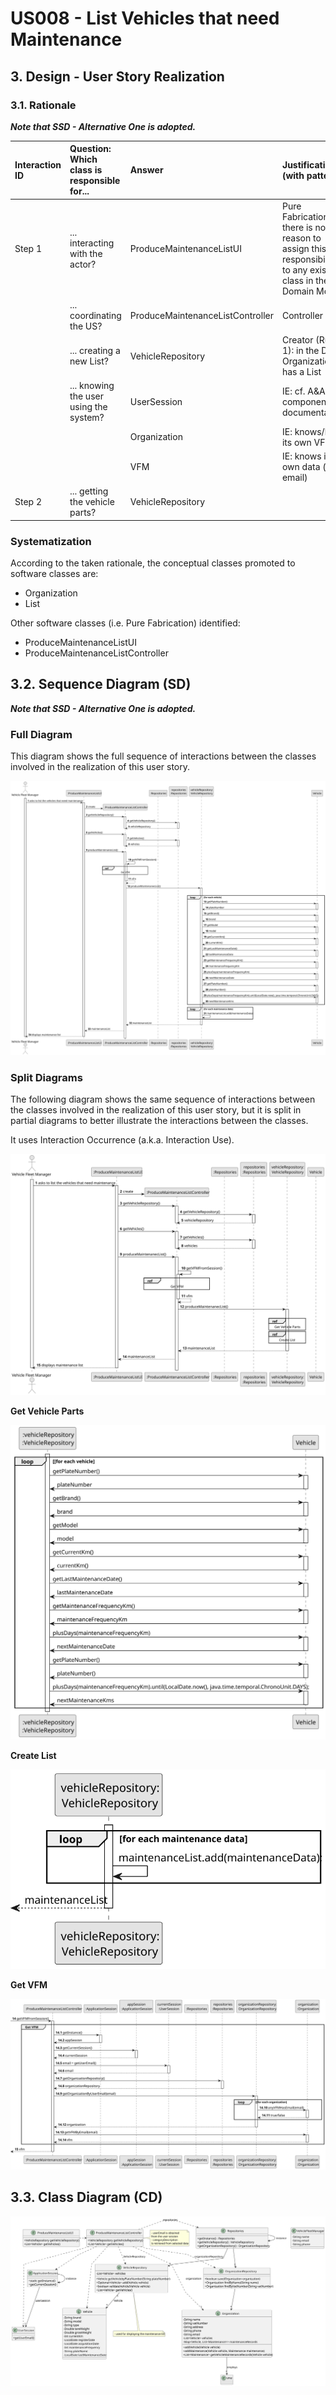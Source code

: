 # US008 - List Vehicles that need Maintenance

## 3. Design - User Story Realization 

### 3.1. Rationale

_**Note that SSD - Alternative One is adopted.**_

| Interaction ID | Question: Which class is responsible for... | Answer                           | Justification (with patterns)                                                                                 |
|:-------------  |:--------------------------------------------|:---------------------------------|:--------------------------------------------------------------------------------------------------------------|
| Step 1  		 | 	... interacting with the actor?            | ProduceMaintenanceListUI         | Pure Fabrication: there is no reason to assign this responsibility to any existing class in the Domain Model. |
| 			  		 | 	... coordinating the US?                   | ProduceMaintenanceListController | Controller                                                                                                    |
| 			  		 | 	... creating a new List?                   | VehicleRepository                | Creator (Rule 1): in the DM Organization has a List                                                           |
| 			  		 | ... knowing the user using the system?      | UserSession                      | IE: cf. A&A component documentation.                                                                          |
| 			  		 | 							                                     | Organization                     | IE: knows/has its own VFMs                                                                                    |
| 			  		 | 							                                     | VFM                              | IE: knows its own data (e.g. email)                                                                           |
| Step 2  		 | ... getting the vehicle parts?							       | VehicleRepository                |                                                                                                               |
### Systematization ##

According to the taken rationale, the conceptual classes promoted to software classes are: 

* Organization
* List

Other software classes (i.e. Pure Fabrication) identified: 

* ProduceMaintenanceListUI  
* ProduceMaintenanceListController


## 3.2. Sequence Diagram (SD)

_**Note that SSD - Alternative One is adopted.**_

### Full Diagram

This diagram shows the full sequence of interactions between the classes involved in the realization of this user story.

![Sequence Diagram - Full](svg/us008-sequence-diagram-full.svg)

### Split Diagrams

The following diagram shows the same sequence of interactions between the classes involved in the realization of this user story, but it is split in partial diagrams to better illustrate the interactions between the classes.

It uses Interaction Occurrence (a.k.a. Interaction Use).

![Sequence Diagram - split](svg/us008-sequence-diagram-split.svg)

**Get Vehicle Parts**

![Sequence Diagram - Partial - Get Vehicle Parts](svg/us008-sequence-diagram-partial-get-vehicle-parts.svg)

**Create List**

![Sequence Diagram - Partial - Create List](svg/us008-sequence-diagram-partial-create-list.svg)

**Get VFM**

![Sequence Diagram - Partial - Get VFM](svg/us008-sequence-diagram-partial-get-vfm.svg)


## 3.3. Class Diagram (CD)

![Class Diagram](svg/us008-class-diagram.svg)